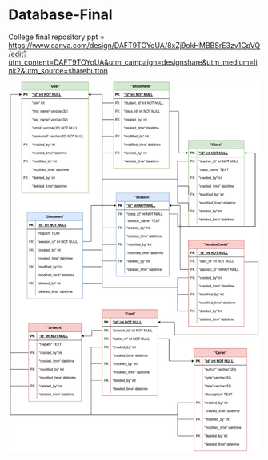 # Database-Final
College final repository
ppt = https://www.canva.com/design/DAFT9TOYoUA/8xZj9okHMBBSrE3zv1CpVQ/edit?utm_content=DAFT9TOYoUA&utm_campaign=designshare&utm_medium=link2&utm_source=sharebutton

![erd](erd.png)